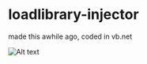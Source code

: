 # loadlibrary-injector
made this awhile ago, coded in vb.net

![Alt text](https://i.gyazo.com/3fd0a77fb82c572d6e297b7beaf33ab5.png?raw=true "Title")
